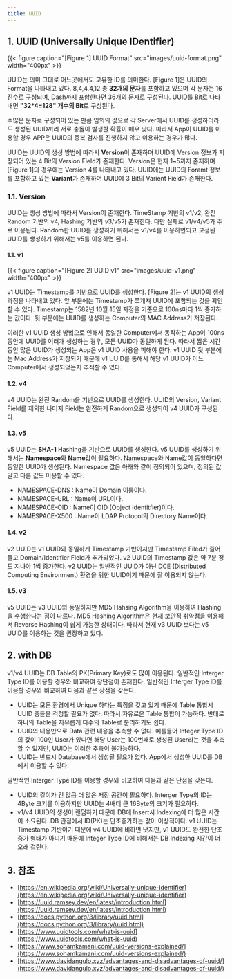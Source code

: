 ```yaml
---
title: UUID
---
```


## 1. UUID (Universally Unique IDentifier)

{{< figure caption="[Figure 1] UUID Format" src="images/uuid-format.png" width="400px" >}}

UUID는 의미 그대로 어느곳에서도 고유한 ID를 의미한다. [Figure 1]은 UUID의 Format을 나타내고 있다. 8,4,4,4,12 총 **32개의 문자**를 포함하고 있으며 각 문자는 16진수로 구성되며, Dash까지 포함한다면 36개의 문자로 구성된다. UUID를 Bit로 나타내면 **"32*4=128" 개수의 Bit**로 구성된다.

수많은 문자로 구성되어 있는 만큼 임의의 값으로 각 Server에서 UUID를 생성하더라도 생성된 UUID끼리 서로 충돌이 발생할 확률이 매우 낮다. 따라서 App이 UUID를 이용할 경우 APP은 UUID의 중복 검사를 진행하지 않고 이용하는 경우가 많다.

UUID는 UUID의 생성 방법에 따라서 **Version**이 존재하며 UUID에 Version 정보가 저장되어 있는 4 Bit의 Version Field가 존재한다. Version은 현재 1~5까지 존재하며 [Figure 1]의 경우에는 Version 4를 나타내고 있다. UUID에는 UUID의 Foramt 정보를 포함하고 있는 **Variant**가 존재하며 UUID에 3 Bit의 Varient Field가 존재한다.

### 1.1. Version

UUID는 생성 방법에 따라서 Version이 존재한다. TimeStamp 기반의 v1/v2, 완전 Random 기반의 v4, Hashing 기반의 v3/v5가 존재한다. 다만 실제로 v1/v4/v5가 주로 이용된다. Random한 UUID를 생성하기 위해서는 v1/v4를 이용하면되고 고정된 UUID를 생성하기 위해서는 v5를 이용하면 된다.

#### 1.1. v1

{{< figure caption="[Figure 2] UUID v1" src="images/uuid-v1.png" width="400px" >}}

v1 UUID는 Timestamp를 기반으로 UUID를 생성한다. [Figure 2]는 v1 UUID의 생성 과정을 나타내고 있다. 앞 부분에는 Timestamp가 쪼개져 UUID에 포함되는 것을 확인할 수 있다. Timestamp는 1582년 10월 15일 자정을 기준으로 100ns마다 1씩 증가하는 값이다. 뒷 부분에는 UUID를 생성하는 Computer의 MAC Address가 저장된다.

이러한 v1 UUID 생성 방법으로 인해서 동일한 Computer에서 동작하는 App이 100ns 동안에 UUID를 여러개 생성하는 경우, 모든 UUID가 동일하게 된다. 따라서 짧은 시간동안 많은 UUID가 생성되는 App은 v1 UUID 사용을 피해야 한다. v1 UUID 뒷 부분에는 Mac Address가 저장되기 때문에 v1 UUID를 통해서 해당 v1 UUID가 어느 Computer에서 생성되었는지 추적할 수 있다.

#### 1.2. v4

v4 UUID는 완전 Random을 기반으로 UUID를 생성한다. UUID의 Version, Variant Field를 제외한 나머지 Field는 완전하게 Random으로 생성되어 v4 UUID가 구성된다.

#### 1.3. v5

v5 UUID는 **SHA-1** Hashing을 기반으로 UUID를 생성한다. v5 UUID를 생성하기 위해서는 **Namespace**와 **Name**값이 필요하다. Namespace와 Name값이 동일하다면 동일한 UUID가 생성된다. Namespace 값은 아래와 같이 정의되어 있으며, 정의된 값 말고 다른 값도 이용할 수 있다.

* NAMESPACE-DNS : Name이 Domain 이름이다.
* NAMESPACE-URL : Name이 URL이다.
* NAMESPACE-OID : Name이 OID (Object Identitfier)이다.
* NAMESPACE-X500 : Name이 LDAP Protocol의 Directory Name이다.

#### 1.4. v2

v2 UUID는 v1 UUID와 동일하게 Timestamp 기반이지만 Timestamp Filed가 줄어들고 Domain/Identifier Field가 추가되었다. v2 UUID의 Timestamp 값은 약 7분 정도 지나야 1씩 증가한다. v2 UUID는 일반적인 UUID가 아닌 DCE (Distributed Computing Environment) 환경을 위한 UUID이기 때문에 잘 이용되지 않는다.

#### 1.5. v3

v5 UUID는 v3 UUID와 동일하지만 MD5 Hahsing Algorithm을 이용하여 Hashing을 수행한다는 점이 다르다. MD5 Hashing Algorithm은 현재 보안적 취약점을 이용해서 Reverse Hashing이 쉽게 가능한 상태이다. 따라서 현재 v3 UUID 보다는 v5 UUID를 이용하는 것을 권장하고 있다.

## 2. with DB

v1/v4 UUID는 DB Table의 PK(Primary Key)로도 많이 이용된다. 일반적인 Interger Type ID를 이용할 경우와 비교하여 장단점이 존재한다. 일반적인 Interger Type ID를 이용할 경우와 비교하여 다음과 같은 장점을 갖는다.

* UUID는 모든 환경에서 Unique 하다는 특징을 갖고 있기 때문에 Table 통합시 UUID 충돌을 걱정할 필요가 없다. 따라서 자유로운 Table 통합이 가능하다. 반대로 하나의 Table을 자유롭게 다수의 Table로 분리하기도 쉽다.
* UUID의 내용만으로 Data 관련 내용을 추측할 수 없다. 예를들어 Integer Type ID의 값이 100인 User가 있다면 해당 User는 100번째로 생성된 User라는 것을 추측할 수 있지만, UUID는 이러한 추측이 불가능하다.
* UUID는 반드시 Database에서 생성될 필요가 없다. App에서 생성한 UUID를 DB에서 이용할 수 있다.

일반적인 Interger Type ID를 이용할 경우와 비교하여 다음과 같은 단점을 갖는다.

* UUID의 길이가 긴 많큼 더 많은 저장 공간이 필요하다. Interger Type의 ID는 4Byte 크기를 이용하지만 UUID는 4배더 큰 16Byte의 크기가 필요하다.
* v1/v4 UUID의 생성이 랜덤하기 때문에 DB에 Insert시 Indexing에 더 많은 시간이 소요된다. DB 관점에서 ID(PK)는 단조증가하는 값이 이상적이다. v1 UUID는 Timestamp 기반이기 때문에 v4 UUID에 비하면 낫지만, v1 UUID도 완전한 단조증가 형태가 아니기 때문에 Integer Type ID에 비해서는 DB Indexing 시간이 더 오래 걸린다.

## 3. 참조

* [https://en.wikipedia.org/wiki/Universally-unique-identifier](https://en.wikipedia.org/wiki/Universally-unique-identifier)
* [https://uuid.ramsey.dev/en/latest/introduction.html](https://uuid.ramsey.dev/en/latest/introduction.html)
* [https://docs.python.org/3/library/uuid.html](https://docs.python.org/3/library/uuid.html)
* [https://www.uuidtools.com/what-is-uuid](https://www.uuidtools.com/what-is-uuid)
* [https://www.sohamkamani.com/uuid-versions-explained/](https://www.sohamkamani.com/uuid-versions-explained/)
* [https://www.davidangulo.xyz/advantages-and-disadvantages-of-uuid/](https://www.davidangulo.xyz/advantages-and-disadvantages-of-uuid/)
